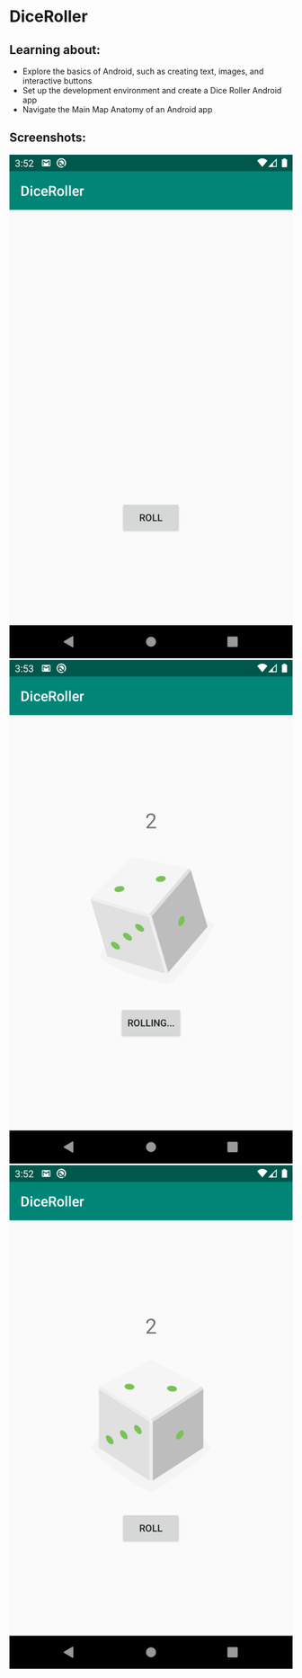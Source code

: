 # DiceRoller

## Learning about:
* Explore the basics of Android, such as creating text, images, and interactive buttons
* Set up the development environment and create a Dice Roller Android app
* Navigate the Main Map Anatomy of an Android app


## Screenshots:
![](screenshots/launched_app.png)
![](screenshots/dice_rolling.png)
![](screenshots/rolled_dice.png)
